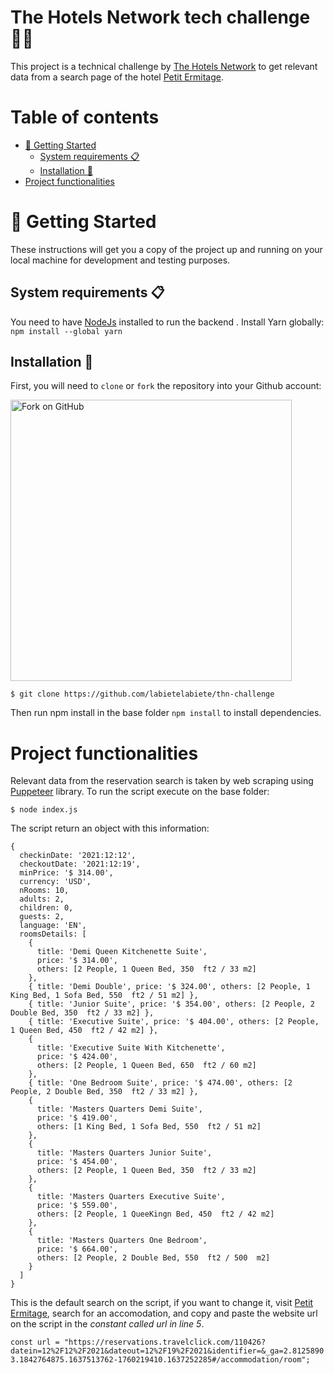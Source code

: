 # The Hotels Network tech challenge 👨‍💻<!-- omit in toc -->

This project is a technical challenge by [The Hotels Network](https://www.thehotelsnetwork.com/es/) to get relevant data from a search page of the hotel [Petit Ermitage](https://www.petitermitage.com/).

# Table of contents <!-- omit in toc -->

- [🚀 Getting Started](#-getting-started)
  - [System requirements 📋](#system-requirements-)
  - [Installation 🔧](#installation-)
- [Project functionalities](#project-functionalities)

# 🚀 Getting Started

These instructions will get you a copy of the project up and running on your local machine for development and testing purposes.

## System requirements 📋

You need to have [NodeJs](https://nodejs.org/) installed to run the backend .
Install Yarn globally: `npm install --global yarn`

## Installation 🔧

First, you will need to `clone` or `fork` the repository into your Github account:

<img src="https://docs.github.com/assets/images/help/repository/fork_button.jpg" alt="Fork on GitHub" width='450'>

`$ git clone https://github.com/labietelabiete/thn-challenge`

Then run npm install in the base folder `npm install` to install dependencies.

# Project functionalities

Relevant data from the reservation search is taken by web scraping using [Puppeteer](https://developers.google.com/web/tools/puppeteer) library. To run the script execute on the base folder:

`$ node index.js`

The script return an object with this information:

```
{
  checkinDate: '2021:12:12',
  checkoutDate: '2021:12:19',
  minPrice: '$ 314.00',
  currency: 'USD',
  nRooms: 10,
  adults: 2,
  children: 0,
  guests: 2,
  language: 'EN',
  roomsDetails: [
    {
      title: 'Demi Queen Kitchenette Suite',
      price: '$ 314.00',
      others: [2 People, 1 Queen Bed, 350  ft2 / 33 m2]
    },
    { title: 'Demi Double', price: '$ 324.00', others: [2 People, 1 King Bed, 1 Sofa Bed, 550  ft2 / 51 m2] },
    { title: 'Junior Suite', price: '$ 354.00', others: [2 People, 2 Double Bed, 350  ft2 / 33 m2] },
    { title: 'Executive Suite', price: '$ 404.00', others: [2 People, 1 Queen Bed, 450  ft2 / 42 m2] },
    {
      title: 'Executive Suite With Kitchenette',
      price: '$ 424.00',
      others: [2 People, 1 Queen Bed, 650  ft2 / 60 m2]
    },
    { title: 'One Bedroom Suite', price: '$ 474.00', others: [2 People, 2 Double Bed, 350  ft2 / 33 m2] },
    {
      title: 'Masters Quarters Demi Suite',
      price: '$ 419.00',
      others: [1 King Bed, 1 Sofa Bed, 550  ft2 / 51 m2]
    },
    {
      title: 'Masters Quarters Junior Suite',
      price: '$ 454.00',
      others: [2 People, 1 Queen Bed, 350  ft2 / 33 m2]
    },
    {
      title: 'Masters Quarters Executive Suite',
      price: '$ 559.00',
      others: [2 People, 1 QueeKingn Bed, 450  ft2 / 42 m2]
    },
    {
      title: 'Masters Quarters One Bedroom',
      price: '$ 664.00',
      others: [2 People, 2 Double Bed, 550  ft2 / 500  m2]
    }
  ]
}
```

This is the default search on the script, if you want to change it, visit [Petit Ermitage](https://www.petitermitage.com/), search for an accomodation, and copy and paste the website url on the script in the _constant called url in line 5_.

`const url = "https://reservations.travelclick.com/110426?datein=12%2F12%2F2021&dateout=12%2F19%2F2021&identifier=&_ga=2.81258903.1842764875.1637513762-1760219410.1637252285#/accommodation/room"; `
